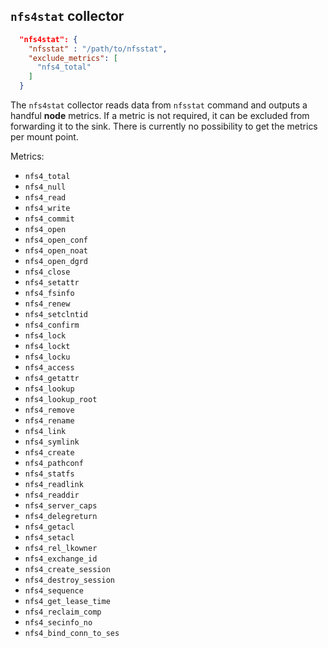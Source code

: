 <!--
---
title: NFS network filesystem (v4) metric collector
description: Collect metrics for NFS network filesystems in version 4
categories: [cc-metric-collector]
tags: ['Admin']
weight: 2
hugo_path: docs/reference/cc-metric-collector/collectors/nfs4.md
---
-->


## `nfs4stat` collector

```json
  "nfs4stat": {
    "nfsstat" : "/path/to/nfsstat",
    "exclude_metrics": [
      "nfs4_total"
    ]
  }
```

The `nfs4stat` collector reads data from `nfsstat` command and outputs a handful **node** metrics. If a metric is not required, it can be excluded from forwarding it to the sink. There is currently no possibility to get the metrics per mount point.


Metrics:
* `nfs4_total` 
* `nfs4_null` 
* `nfs4_read` 
* `nfs4_write` 
* `nfs4_commit` 
* `nfs4_open` 
* `nfs4_open_conf` 
* `nfs4_open_noat` 
* `nfs4_open_dgrd` 
* `nfs4_close` 
* `nfs4_setattr` 
* `nfs4_fsinfo` 
* `nfs4_renew` 
* `nfs4_setclntid` 
* `nfs4_confirm` 
* `nfs4_lock` 
* `nfs4_lockt` 
* `nfs4_locku` 
* `nfs4_access` 
* `nfs4_getattr` 
* `nfs4_lookup` 
* `nfs4_lookup_root` 
* `nfs4_remove` 
* `nfs4_rename` 
* `nfs4_link` 
* `nfs4_symlink` 
* `nfs4_create` 
* `nfs4_pathconf` 
* `nfs4_statfs` 
* `nfs4_readlink` 
* `nfs4_readdir` 
* `nfs4_server_caps` 
* `nfs4_delegreturn` 
* `nfs4_getacl` 
* `nfs4_setacl` 
* `nfs4_rel_lkowner` 
* `nfs4_exchange_id` 
* `nfs4_create_session` 
* `nfs4_destroy_session` 
* `nfs4_sequence` 
* `nfs4_get_lease_time` 
* `nfs4_reclaim_comp` 
* `nfs4_secinfo_no` 
* `nfs4_bind_conn_to_ses` 


